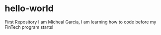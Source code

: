 # hello-world
First Repository
I am Micheal Garcia, I am learning how to code before my FinTech program starts!
